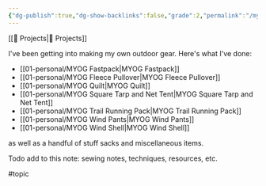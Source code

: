 ```yaml
---
{"dg-publish":true,"dg-show-backlinks":false,"grade":2,"permalink":"/myog/","dgShowBacklinks":false,"dgPassFrontmatter":true}
---
```



[[📘 Projects\|📘 Projects]]

I've been getting into making my own outdoor gear. Here's what I've done:

* [[01-personal/MYOG Fastpack\|MYOG Fastpack]]
* [[01-personal/MYOG Fleece Pullover\|MYOG Fleece Pullover]]
* [[01-personal/MYOG Quilt\|MYOG Quilt]]
* [[01-personal/MYOG Square Tarp and Net Tent\|MYOG Square Tarp and Net Tent]]
* [[01-personal/MYOG Trail Running Pack\|MYOG Trail Running Pack]]
* [[01-personal/MYOG Wind Pants\|MYOG Wind Pants]]
* [[01-personal/MYOG Wind Shell\|MYOG Wind Shell]]

as well as a handful of stuff sacks and miscellaneous items.

Todo add to this note: sewing notes, techniques, resources, etc.

#topic 